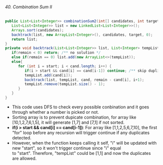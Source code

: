 
###### 40. Combination Sum II
```java
public List<List<Integer>> combinationSum2(int[] candidates, int target){
   List<List<Integer>> list = new LinkedList<List<Integer>>();
   Arrays.sort(candidates);
   backtrack(list, new ArrayList<Integer>(), candidates, target, 0);
   return list;
}
private void backtrack(List<List<Integer>> list, List<Integer> tempList, int[] cand, int remain, int start){
   if(remain < 0) return; /** no solution */
   else if(remain == 0) list.add(new ArrayList<>(tempList));
   else{
      for (int i = start; i < cand.length; i++) {
         if(i > start && cand[i] == cand[i-1]) continue; /** skip duplicates */
         tempList.add(cand[i]);
         backtrack(list, tempList, cand, remain - cand[i], i+1);
         tempList.remove(tempList.size() - 1);
      }
   }
}
```
- This code uses DFS to check every possible conbination and it goes through whether a number is picked or not.<br>
- Sorting array is to prevent dupicate combination, for array like [10,1,2,7,6,1,5], it will generate [1,7] and [7,1] if not sorted.<br>
- **if(i > start && cand[i] == cand[i-1])**: For array like [1,1,2,5,6,7,10], the first "for" loop before any recursion will trigger continue if any duplicates detected.<br>
- However, when the function keeps calling it self, "i" will be updated with new "start", so it won't trigger continue since "i" equal<br>
to "start". Therefore, "tempList" could be [1,1] and now the duplicates are allowed. 
